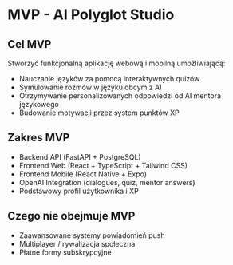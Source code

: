 # MVP - AI Polyglot Studio

## Cel MVP
Stworzyć funkcjonalną aplikację webową i mobilną umożliwiającą:
- Nauczanie języków za pomocą interaktywnych quizów
- Symulowanie rozmów w języku obcym z AI
- Otrzymywanie personalizowanych odpowiedzi od AI mentora językowego
- Budowanie motywacji przez system punktów XP

## Zakres MVP
- Backend API (FastAPI + PostgreSQL)
- Frontend Web (React + TypeScript + Tailwind CSS)
- Frontend Mobile (React Native + Expo)
- OpenAI Integration (dialogues, quiz, mentor answers)
- Podstawowy profil użytkownika i XP

## Czego nie obejmuje MVP
- Zaawansowane systemy powiadomień push
- Multiplayer / rywalizacja społeczna
- Płatne formy subskrypcyjne
